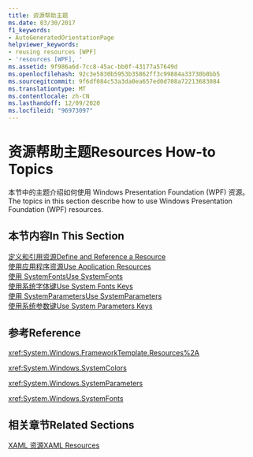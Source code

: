 ```yaml
---
title: 资源帮助主题
ms.date: 03/30/2017
f1_keywords:
- AutoGeneratedOrientationPage
helpviewer_keywords:
- reusing resources [WPF]
- 'resources [WPF], '
ms.assetid: 9f986a6d-7cc8-45ac-bb0f-43177a57649d
ms.openlocfilehash: 92c3e5830b5953b35862ff3c99884a33730b8bb5
ms.sourcegitcommit: 9f6df084c53a3da0ea657ed0d708a72213683084
ms.translationtype: MT
ms.contentlocale: zh-CN
ms.lasthandoff: 12/09/2020
ms.locfileid: "96973097"
---
```

# <a name="resources-how-to-topics"></a><span data-ttu-id="b34d9-102">资源帮助主题</span><span class="sxs-lookup"><span data-stu-id="b34d9-102">Resources How-to Topics</span></span>
<span data-ttu-id="b34d9-103">本节中的主题介绍如何使用 Windows Presentation Foundation (WPF) 资源。</span><span class="sxs-lookup"><span data-stu-id="b34d9-103">The topics in this section describe how to use Windows Presentation Foundation (WPF) resources.</span></span>  
  
## <a name="in-this-section"></a><span data-ttu-id="b34d9-104">本节内容</span><span class="sxs-lookup"><span data-stu-id="b34d9-104">In This Section</span></span>  
 [<span data-ttu-id="b34d9-105">定义和引用资源</span><span class="sxs-lookup"><span data-stu-id="b34d9-105">Define and Reference a Resource</span></span>](how-to-define-and-reference-a-resource.md)  
 [<span data-ttu-id="b34d9-106">使用应用程序资源</span><span class="sxs-lookup"><span data-stu-id="b34d9-106">Use Application Resources</span></span>](how-to-use-application-resources.md)  
 [<span data-ttu-id="b34d9-107">使用 SystemFonts</span><span class="sxs-lookup"><span data-stu-id="b34d9-107">Use SystemFonts</span></span>](how-to-use-systemfonts.md)  
 [<span data-ttu-id="b34d9-108">使用系统字体键</span><span class="sxs-lookup"><span data-stu-id="b34d9-108">Use System Fonts Keys</span></span>](how-to-use-system-fonts-keys.md)  
 [<span data-ttu-id="b34d9-109">使用 SystemParameters</span><span class="sxs-lookup"><span data-stu-id="b34d9-109">Use SystemParameters</span></span>](how-to-use-systemparameters.md)  
 [<span data-ttu-id="b34d9-110">使用系统参数键</span><span class="sxs-lookup"><span data-stu-id="b34d9-110">Use System Parameters Keys</span></span>](how-to-use-system-parameters-keys.md)  
  
## <a name="reference"></a><span data-ttu-id="b34d9-111">参考</span><span class="sxs-lookup"><span data-stu-id="b34d9-111">Reference</span></span>  
 <xref:System.Windows.FrameworkTemplate.Resources%2A>  
  
 <xref:System.Windows.SystemColors>  
  
 <xref:System.Windows.SystemParameters>  
  
 <xref:System.Windows.SystemFonts>  
  
## <a name="related-sections"></a><span data-ttu-id="b34d9-112">相关章节</span><span class="sxs-lookup"><span data-stu-id="b34d9-112">Related Sections</span></span>  
 [<span data-ttu-id="b34d9-113">XAML 资源</span><span class="sxs-lookup"><span data-stu-id="b34d9-113">XAML Resources</span></span>](/dotnet/desktop-wpf/fundamentals/xaml-resources-define)
